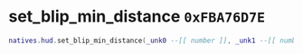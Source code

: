 # set_blip_min_distance `0xFBA76D7E`

```lua
natives.hud.set_blip_min_distance(_unk0 --[[ number ]], _unk1 --[[ number ]])
```